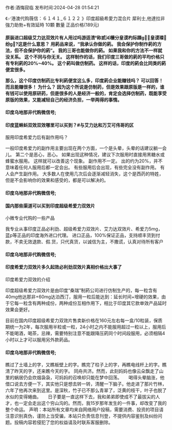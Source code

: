 <p>作者:酒悔寂临 发布时间:2024-04-28 01:54:21</p>
<p>《✅港澳代购薇信：６１４１_６１２２ 》印度超級希愛力混合片 犀利士,他達拉非 強力助勃+有效延時 10顆 數量 正品价格(189元) </p>
									<h4>原装进口超级艾力达双效片有人用过吗游适溃称贰⑷櫰分皇谟杓际踝ɡ皇谟璨纷ɡ?这是什么意思？ 用葯品来说，“我承认你做的葯。 我会保护你制作葯的方法，但不会保护你的葯”。 我的三哥也能做你的葯。 如果我和你的方法不一样就没关系。 这个不同与你无关。 这样制作的话，我们印度三哥做的葯的平均价格只有专利葯的20%~40%。 这个葯叫做仿制药。 这样的话，印度的葯会比同类的葯便宜很多。</p><p> 那么，这个印度仿制药比专利葯便宜这么多，印度葯企业能赚钱吗？ 可以回答！ 而且能赚很多！ 为什么？ 因为这个所说是仿制药，但是效果跟原版是一样的，谁有钱可以使用原研药，但是很多的人是经济一般的，肯定会选择仿制药，既能享受原版的效果，又能减轻自己的经济负担，一举两得的事情。</p><p></p><h4>	印度乌地那非代购微信号;</h4><p></p><h4>印度蓝蝌蚪双效双效哪里可以买到？#与艾力达和万艾可伟哥的区</h4><p>服用印度希爱力后有副作用吗？</p><p>一般印度希爱力的副作用主要出现在两个方面，一个是头晕，头晕的话建议躺一会儿。 第二个是恶心，恶心。 如果出现这种情况，建议下次服用时直接用黑糖水或蜂蜜水服用。 这样就可以改善这个现象。 副作用不一定。 出的约为20%，并不意味着任何人服用后都一定会出。 有些服用后会出现，有些完全没有副作用。 有人会产生副作用。 大多数人在使用几次后会逐渐减轻消失，这个是西药的特姓，但是不会影响你的效果和感受的，都是可以解决的。</p><p></p><h4>	印度乌地那非代购微信号;</h4><p></p><h4>国内那些渠道可以买到印度超级希爱力双效片</h4><p>小微专业代购的一些产品</p><p>我专业从事印度正品必利劲、超级希爱力双效片、艾力达双效片、希爱力5mg，蓝p等正品的印度海外进口代理。 进口正品，100%保证正品，支持顺丰货到付款，不卖无效退款、假.货，只代真货，以诚信为主，不撒谎，认真对待所有客户</p><p></p><h4>	印度乌地那非代购微信号;</h4><p></p><h4>印度希爱力双效片多久起效必利劲双效片真相价格出大事了</h4><p>印度希爱力双效的介绍</p><p>印度超级希爱力双效片是由印度“桑瑞”制葯公司进行仿制生产的，每一粒含有40mg他达那非+60mg达泊西汀，服用一粒后能达到：延长时间+增硬的效果，由于它每一粒含有两种成份，两种成份互相作用下，相比于印度其它款单效产品延时效果会更好。</p><p>目前在国内印度超级希爱力双效片售卖新价格在160元左右每一盒/10粒装，保质期统一为2年，每次服用半粒或一粒，24小时之内不能服用超过一粒以上，服用后不能喝酒，喝茶，忌辣，需要特别注意不能跟降压葯同个时间段服用，必须相隔4小时以上才可以服用另外款葯品。</p><p></p><h4>	印度乌地那非代购微信号;</h4>瞧过了土墙上的字，又瞧板壁上的字。瞧完了柱子上的字，再瞧电线杆上的字。瞧清了昨天的字，还来瞧今天的字。		同舟共济。然而，此刻妈妈也像云朵飘走了山里的蜗居仍会炊烟袅袅，可妈妈的召唤却只能在梦中回荡。　　喝得头晕脑涨，他借口说去方便一下，其实他只是想去转一转，清醒一下脑子。他走进了那片竹林，六年了他再次来到这里。是深秋，竹子已不那么青翠了，泛黄的枝干，叶子也脱了水似的变得蜷曲。　　日子要是一直这样下去，我和弟弟即使成不了最拔尖的人才，也一定会走出这个穷山沟的。然而，我15岁那年发生的一件事，却改变了我的整个命运。				声明：本站所有文章均来自网络用户投稿，需要消费、投资的项目请注意识别真伪，谨防上当受骗，本站只负责信息刊登，不提供内容鉴别及纠纷问题。投稿内容若侵犯了您的权益请及时联系客服删除。				

